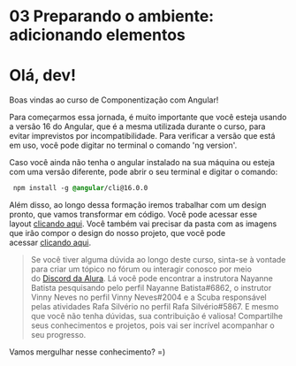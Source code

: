 # 03 Preparando o ambiente: adicionando elementos

# Olá, dev!

Boas vindas ao curso de Componentização com Angular!

Para começarmos essa jornada, é muito importante que você esteja usando a versão 16 do Angular, que é a mesma utilizada durante o curso, para evitar imprevistos por incompatibilidade. Para verificar a versão que está em uso, você pode digitar no terminal o comando 'ng version'.

Caso você ainda não tenha o angular instalado na sua máquina ou esteja com uma versão diferente, pode abrir o seu terminal e digitar o comando:

```css
 npm install -g @angular/cli@16.0.0
```

Além disso, ao longo dessa formação iremos trabalhar com um design pronto, que vamos transformar em código. Você pode acessar esse layout [clicando aqui](https://www.figma.com/community/file/1416571124509342695). Você também vai precisar da pasta com as imagens que irão compor o design do nosso projeto, que você pode acessar [clicando aqui](https://cdn3.gnarususercontent.com.br/3150-angular-componentizacao-design-angular-material/assets.rar).

> Se você tiver alguma dúvida ao longo deste curso, sinta-se à vontade para criar um tópico no fórum ou interagir conosco por meio do [Discord da Alura](https://discord.gg/QeBdgAjXnn). Lá você pode encontrar a instrutora Nayanne Batista pesquisando pelo perfil Nayanne Batista#6862, o instrutor Vinny Neves no perfil Vinny Neves#2004 e a Scuba responsável pelas atividades Rafa Silvério no perfil Rafa Silvério#5867. E mesmo que você não tenha dúvidas, sua contribuição é valiosa! Compartilhe seus conhecimentos e projetos, pois vai ser incrível acompanhar o seu progresso.

Vamos mergulhar nesse conhecimento? =)